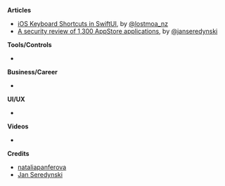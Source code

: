 **Articles**

* [iOS Keyboard Shortcuts in SwiftUI](https://lostmoa.com/blog/iOSKeyboardShortcutsInSwiftUI/), by [@lostmoa_nz](https://twitter.com/lostmoa_nz)
* [A security review of 1,300 AppStore applications](https://medium.com/@jan.seredynski/a-security-review-of-1-300-appstore-applications-1dfffbf1fc4d), by [@janseredynski](https://twitter.com/janseredynski)

**Tools/Controls**

* 

**Business/Career**

*

**UI/UX**

*

**Videos**

*

**Credits**

* [nataliapanferova](https://github.com/nataliapanferova)
* [Jan Seredynski](https://github.com/serek8)
